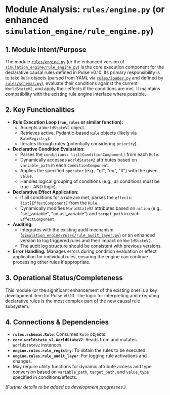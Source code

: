 # Module Analysis: `rules/engine.py` (or enhanced `simulation_engine/rule_engine.py`)

## 1. Module Intent/Purpose

The module [`rules/engine.py`](rules/engine.py) (or the enhanced version of [`simulation_engine/rule_engine.py`](simulation_engine/rule_engine.py)) is the core execution component for the declarative causal rules defined in Pulse v0.10. Its primary responsibility is to take `Rule` objects (parsed from YAML via [`rules/loader.py`](rules/loader.py) and defined by [`rules/schemas.py`](rules/schemas.py)), evaluate their conditions against the current `WorldStateV2`, and apply their effects if the conditions are met. It maintains compatibility with the existing rule engine interface where possible.

## 2. Key Functionalities

*   **Rule Execution Loop (`run_rules` or similar function):**
    *   Accepts a `WorldStateV2` object.
    *   Retrieves active, Pydantic-based `Rule` objects (likely via `RuleRegistry`).
    *   Iterates through rules (potentially considering `priority`).
*   **Declarative Condition Evaluation:**
    *   Parses the `conditions: list[ConditionComponent]` from each `Rule`.
    *   Dynamically accesses `WorldStateV2` attributes based on `variable_path` in each `ConditionComponent`.
    *   Applies the specified `operator` (e.g., "gt", "eq", "lt") with the given `value`.
    *   Handles logical grouping of conditions (e.g., all conditions must be true - AND logic).
*   **Declarative Effect Application:**
    *   If all conditions for a rule are met, parses the `effects: list[EffectComponent]` from the `Rule`.
    *   Dynamically modifies `WorldStateV2` attributes based on `action` (e.g., "set_variable", "adjust_variable") and `target_path` in each `EffectComponent`.
*   **Auditing:**
    *   Integrates with the existing audit mechanism ([`simulation_engine/rules/rule_audit_layer.py`](simulation_engine/rules/rule_audit_layer.py)) or an enhanced version to log triggered rules and their impact on `WorldStateV2`.
    *   The audit log structure should be consistent with previous versions.
*   **Error Handling:** Manages errors during condition evaluation or effect application for individual rules, ensuring the engine can continue processing other rules if appropriate.

## 3. Operational Status/Completeness

This module (or the significant enhancement of the existing one) is a key development item for Pulse v0.10. The logic for interpreting and executing declarative rules is the most complex part of the new causal rule subsystem.

## 4. Connections & Dependencies

*   **`rules.schemas.Rule`**: Consumes `Rule` objects.
*   **`core.worldstate_v2.WorldStateV2`**: Reads from and mutates `WorldStateV2` instances.
*   **`engine.rules.rule_registry`**: To obtain the rules to be executed.
*   **`engine.rules.rule_audit_layer`**: For logging rule activations and changes.
*   May require utility functions for dynamic attribute access and type conversion based on `variable_path`, `target_path`, and `value_type` specified in conditions/effects.

*(Further details to be added as development progresses.)*